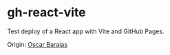 # gh-react-vite

Test deploy of a React app with Vite and GitHub Pages. 

Origin: [Oscar Barajas](https://platzi.com/profes/gndx/)
